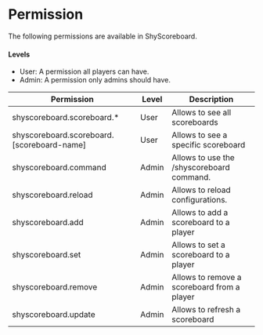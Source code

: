 # Permission

The following permissions are available in ShyScoreboard.

#### Levels

* User: A permission all players can have.
* Admin: A permission only admins should have.

| Permission                                   | Level | Description                                 |   
|----------------------------------------------|-------|---------------------------------------------|
| shyscoreboard.scoreboard.*                   | User  | Allows to see all scoreboards               |
| shyscoreboard.scoreboard.\[scoreboard-name\] | User  | Allows to see a specific scoreboard         |
| shyscoreboard.command                        | Admin | Allows to use the /shyscoreboard command.   |
| shyscoreboard.reload                         | Admin | Allows to reload configurations.            |
| shyscoreboard.add                            | Admin | Allows to add a scoreboard to a player      |
| shyscoreboard.set                            | Admin | Allows to set a scoreboard to a player      |
| shyscoreboard.remove                         | Admin | Allows to remove a scoreboard from a player |
| shyscoreboard.update                         | Admin | Allows to refresh a scoreboard              |
